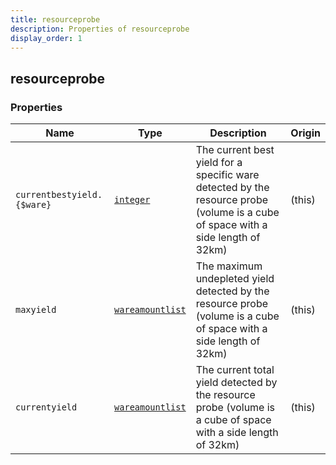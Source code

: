 ```yaml
---
title: resourceprobe
description: Properties of resourceprobe
display_order: 1
---
```


## resourceprobe

### Properties

| Name | Type | Description | Origin |
|------|------|-------------|--------|
| `currentbestyield.{$ware}` | [`integer`](./integer.md) | The current best yield for a specific ware detected by the resource probe (volume is a cube of space with a side length of 32km) | (this) |
| `maxyield` | [`wareamountlist`](./wareamountlist.md) | The maximum undepleted yield detected by the resource probe (volume is a cube of space with a side length of 32km) | (this) |
| `currentyield` | [`wareamountlist`](./wareamountlist.md) | The current total yield detected by the resource probe (volume is a cube of space with a side length of 32km) | (this) |

